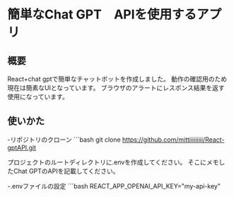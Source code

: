 # 簡単なChat GPT　APIを使用するアプリ

## 概要
React+chat gptで簡単なチャットボットを作成しました。
動作の確認用のため現在は簡素なUIとなっています。
ブラウザのアラートにレスポンス結果を返す使用になっています。

## 使いかた

-リポジトリのクローン
    ```bash
    git clone https://github.com/mittiiiiiiiii/React-gptAPI.git

プロジェクトのルートディレクトリに.envを作成してください。
そこにメモしたChat GPTのAPIを記載してください。

-.envファイルの設定
    ```bash
    REACT_APP_OPENAI_API_KEY="my-api-key"